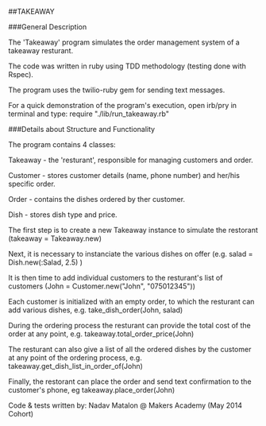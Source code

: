 ##TAKEAWAY

###General Description

The 'Takeaway' program simulates the order management system of a takeaway resturant.

The code was written in ruby using TDD methodology (testing done with Rspec).

The program uses the twilio-ruby gem for sending text messages.


For a quick demonstration of the program's execution, open irb/pry in terminal and type: require "./lib/run_takeaway.rb"


###Details about Structure and Functionality

The program contains 4 classes:

Takeaway - the 'resturant', responsible for managing customers and order.

Customer - stores customer details (name, phone number) and her/his specific order.

Order - contains the dishes ordered by ther customer.

Dish - stores dish type and price.

The first step is to create a new Takeaway instance to simulate the restorant (takeaway = Takeaway.new)

Next, it is necessary to instanciate the various dishes on offer (e.g. salad = Dish.new(:Salad, 2.5) )

It is then time to add individual customers to the resturant's list of customers (John = Customer.new("John", "075012345"))

Each customer is initialized with an empty order, to which the resturant can add various dishes, e.g. take_dish_order(John, salad)

 During the ordering process the resturant can provide the total cost of the order at any point, e.g. takeaway.total_order_price(John)

 The resturant can also give a list of all the ordered dishes by the customer at any point of the ordering process, e.g. takeaway.get_dish_list_in_order_of(John)

 Finally, the restorant can place the order and send text confirmation to the customer's phone, eg takeaway.place_order(John)


Code & tests written by: Nadav Matalon @ Makers Academy (May 2014 Cohort)
